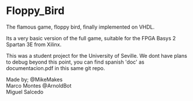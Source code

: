 # Floppy_Bird
The flamous game, floppy bird, finally implemented on VHDL.

Its a very basic version of the full game, suitable for the FPGA Basys 2 Spartan 3E from Xilinx.

This was a student project for the University of Seville.
We dont have plans to debug beyond this point, you can find spanish 'doc' as documentacion.pdf in this same git repo.

Made by; 
        @MikeMakes  
        Marco Montes @ArnoldBot  
        Miguel Salcedo  
